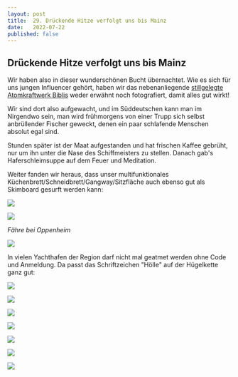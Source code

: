 ```yaml
---
layout: post
title:  29. Drückende Hitze verfolgt uns bis Mainz
date:   2022-07-22
published: false
---
```


## Drückende Hitze verfolgt uns bis Mainz ##

Wir haben also in dieser wunderschönen Bucht übernachtet. Wie es sich für uns jungen Influencer gehört, haben wir das nebenanliegende [stillgelegte Atomkraftwerk Biblis](https://de.m.wikipedia.org/wiki/Kernkraftwerk_Biblis)  weder erwähnt noch fotografiert, damit alles gut wirkt!

Wir sind dort also aufgewacht, und im Süddeutschen kann man im Nirgendwo sein, man wird frühmorgens von einer Trupp sich selbst anbrüllender Fischer geweckt, denen ein paar schlafende Menschen absolut egal sind.

Stunden später ist der Maat aufgestanden und hat frischen Kaffee gebrüht, nur um ihn unter die Nase des Schiffmeisters zu stellen. Danach gab's Haferschleimsuppe auf dem Feuer und Meditation.

Weiter fanden wir heraus, dass unser multifunktionales Küchenbrett/Schneidbrett/Gangway/Sitzfläche auch ebenso gut als Skimboard gesurft werden kann:

![](/img/20220722__ms_res_mainz_0.jpg)

![](/img/20220722__ms_res_mainz_1.jpg)

*Fähre bei Oppenheim*

![](/img/20220722__ms_res_mainz_2.jpg)

In vielen Yachthafen der Region darf nicht mal geatmet werden ohne Code und Anmeldung.
Da passt das Schriftzeichen "Hölle" auf der Hügelkette ganz gut:

![](/img/20220722__ms_res_mainz_3.jpg)

![](/img/20220722__ms_res_mainz_4.jpg)

![](/img/20220722__ms_res_mainz_5.jpg)

![](/img/20220722__ms_res_mainz_6.jpg)

![](/img/20220722__ms_res_mainz_7.jpg)

![](/img/20220722__ms_res_mainz_8.jpg)

![](/img/20220722__ms_res_mainz_9.jpg)
